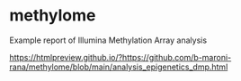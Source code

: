 # methylome
Example report of Illumina Methylation Array analysis 

https://htmlpreview.github.io/?https://github.com/b-maroni-rana/methylome/blob/main/analysis_epigenetics_dmp.html
